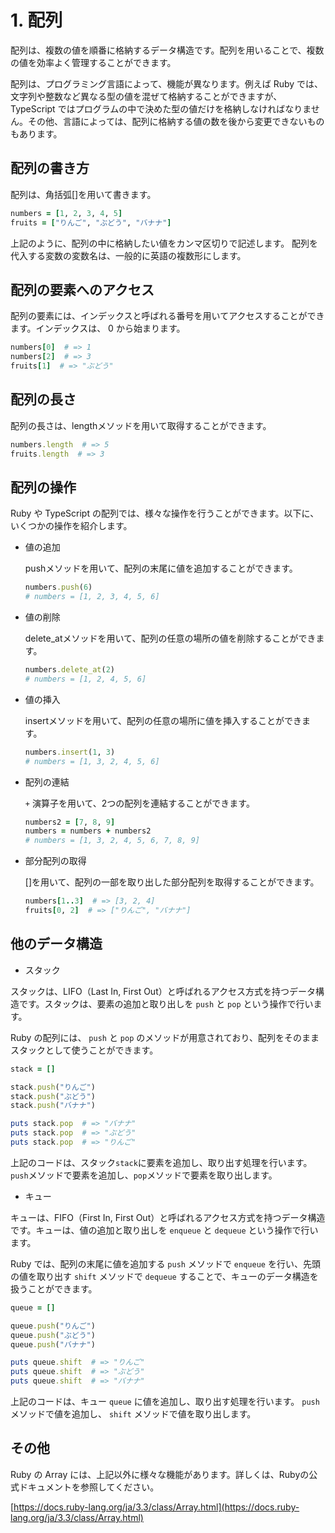 # 1. 配列

配列は、複数の値を順番に格納するデータ構造です。配列を用いることで、複数の値を効率よく管理することができます。

配列は、プログラミング言語によって、機能が異なります。例えば Ruby では、文字列や整数など異なる型の値を混ぜて格納することができますが、 TypeScript ではプログラムの中で決めた型の値だけを格納しなければなりません。その他、言語によっては、配列に格納する値の数を後から変更できないものもあります。

## 配列の書き方

配列は、角括弧[]を用いて書きます。

```ruby
numbers = [1, 2, 3, 4, 5]
fruits = ["りんご", "ぶどう", "バナナ"]
```

上記のように、配列の中に格納したい値をカンマ区切りで記述します。
配列を代入する変数の変数名は、一般的に英語の複数形にします。

## 配列の要素へのアクセス

配列の要素には、インデックスと呼ばれる番号を用いてアクセスすることができます。インデックスは、 0 から始まります。

```ruby
numbers[0]  # => 1
numbers[2]  # => 3
fruits[1]  # => "ぶどう"
```

## 配列の長さ

配列の長さは、lengthメソッドを用いて取得することができます。

```ruby
numbers.length  # => 5
fruits.length  # => 3
```

## 配列の操作

Ruby や TypeScript の配列では、様々な操作を行うことができます。以下に、いくつかの操作を紹介します。

* 値の追加

    pushメソッドを用いて、配列の末尾に値を追加することができます。
    ```ruby
    numbers.push(6)
    # numbers = [1, 2, 3, 4, 5, 6]
    ```

* 値の削除

    delete_atメソッドを用いて、配列の任意の場所の値を削除することができます。
    ```ruby
    numbers.delete_at(2)
    # numbers = [1, 2, 4, 5, 6]
    ```

* 値の挿入

    insertメソッドを用いて、配列の任意の場所に値を挿入することができます。
    ```ruby
    numbers.insert(1, 3)
    # numbers = [1, 3, 2, 4, 5, 6]
    ```

* 配列の連結

    `+` 演算子を用いて、2つの配列を連結することができます。
    ```ruby
    numbers2 = [7, 8, 9]
    numbers = numbers + numbers2
    # numbers = [1, 3, 2, 4, 5, 6, 7, 8, 9]
    ```

* 部分配列の取得

    []を用いて、配列の一部を取り出した部分配列を取得することができます。
    ```ruby
    numbers[1..3]  # => [3, 2, 4]
    fruits[0, 2]  # => ["りんご", "バナナ"]
    ```

## 他のデータ構造

* スタック

スタックは、LIFO（Last In, First Out）と呼ばれるアクセス方式を持つデータ構造です。スタックは、要素の追加と取り出しを `push` と `pop` という操作で行います。

Ruby の配列には、 `push` と `pop` のメソッドが用意されており、配列をそのままスタックとして使うことができます。

```ruby
stack = []

stack.push("りんご")
stack.push("ぶどう")
stack.push("バナナ")

puts stack.pop  # => "バナナ"
puts stack.pop  # => "ぶどう"
puts stack.pop  # => "りんご"
```

上記のコードは、スタック`stack`に要素を追加し、取り出す処理を行います。`push`メソッドで要素を追加し、`pop`メソッドで要素を取り出します。

* キュー

キューは、FIFO（First In, First Out）と呼ばれるアクセス方式を持つデータ構造です。キューは、値の追加と取り出しを `enqueue` と `dequeue` という操作で行います。

Ruby では、配列の末尾に値を追加する `push` メソッドで `enqueue` を行い、先頭の値を取り出す `shift` メソッドで `dequeue` することで、キューのデータ構造を扱うことができます。

```ruby
queue = []

queue.push("りんご")
queue.push("ぶどう")
queue.push("バナナ")

puts queue.shift  # => "りんご"
puts queue.shift  # => "ぶどう"
puts queue.shift  # => "バナナ"
```

上記のコードは、キュー `queue` に値を追加し、取り出す処理を行います。 `push` メソッドで値を追加し、 `shift` メソッドで値を取り出します。

## その他

Ruby の Array には、上記以外に様々な機能があります。詳しくは、Rubyの公式ドキュメントを参照してください。

[https://docs.ruby-lang.org/ja/3.3/class/Array.html](https://docs.ruby-lang.org/ja/3.3/class/Array.html)
